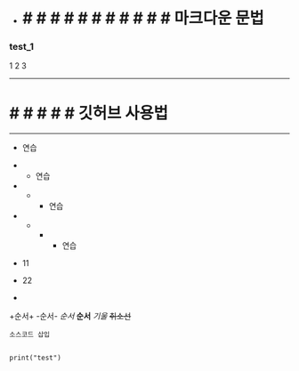 - # # # # # # # # # # # # 마크다운 문법

### test_1
1
2
3



----

# # # # # # 깃허브 사용법

****

- 연습
- - 연습 
- - - 연습
- - - - 연습

- 11
- 22

-
+순서+
-순서-
*순서*
**순서**
_기울_
~~취소선~~

`소스코드 삽입`

```

print("test")

```
